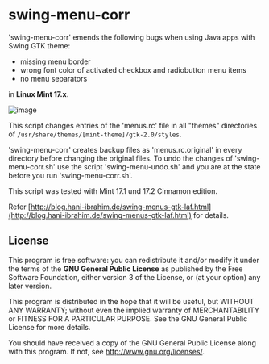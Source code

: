 # swing-menu-corr

'swing-menu-corr' emends the following bugs when using Javaapps with Swing GTK theme:- missing menu border- wrong font color of activated checkbox and radiobutton menu items- no menu separatorsin **Linux Mint 17.x**. 
![image](http://blog.hani-ibrahim.de/wp-content/uploads/menutest_ani.gif)This script changes entries of the 'menus.rc' file in all "themes"directories of `/usr/share/themes/[mint-theme]/gtk-2.0/styles`.'swing-menu-corr' creates backup files as 'menus.rc.original' in everydirectory before changing the original files. To undo the changes of 'swing-menu-corr.sh' use the script 'swing-menu-undo.sh' and you are at the state before you run 'swing-menu-corr.sh'.This script was tested with Mint 17.1 und 17.2 Cinnamon edition.
Refer [http://blog.hani-ibrahim.de/swing-menus-gtk-laf.html](http://blog.hani-ibrahim.de/swing-menus-gtk-laf.html) for details.## License
This program is free software: you can redistribute it and/or modify it under the terms of the **GNU General Public License** as published by the Free Software Foundation, either version 3 of the License, or (at your option) any later version.This program is distributed in the hope that it will be useful, but WITHOUT ANY WARRANTY; without even the implied warranty of MERCHANTABILITY or FITNESS FOR A PARTICULAR PURPOSE.  See the GNU General Public License for more details.You should have received a copy of the GNU General Public License along with this program.  If not, see <http://www.gnu.org/licenses/>.